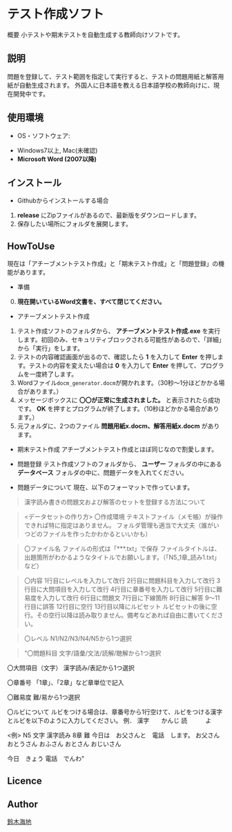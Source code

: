 テスト作成ソフト
====

概要
小テストや期末テストを自動生成する教師向けソフトです。

## 説明
問題を登録して、テスト範囲を指定して実行すると、テストの問題用紙と解答用紙が自動生成されます。
外国人に日本語を教える日本語学校の教師向けに、現在開発中です。

## 使用環境
* OS・ソフトウェア: 
- Windows7以上, Mac(未確認)
- **Microsoft Word (2007以降)**

## インストール
* Githubからインストールする場合
1. **release** にZipファイルがあるので、最新版をダウンロードします。
2. 保存したい場所にフォルダを展開します。

## HowToUse
現在は「アチーブメントテスト作成」と「期末テスト作成」と「問題登録」の機能があります。
* 準備
0. **現在開いているWord文書を、すべて閉じてください。**

* アチーブメントテスト作成
1. テスト作成ソフトのフォルダから、 **アチーブメントテスト作成.exe** を実行します。初回のみ、セキュリティブロックされる可能性があるので、「詳細」から「実行」をします。
2. テストの内容確認画面が出るので、確認したら **1** を入力して **Enter** を押します。テストの内容を変えたい場合は **0** を入力して **Enter** を押して、プログラムを一度終了します。
3. Wordファイル`docm_generator.docm`が開かれます。（30秒～1分ほどかかる場合があります。）
4. メッセージボックスに **〇〇が正常に生成されました。** と表示されたら成功です。 **OK** を押すとプログラムが終了します。（10秒ほどかかる場合があります。）
5. 元フォルダに、2つのファイル **問題用紙x.docm、解答用紙x.docm** があります。

* 期末テスト作成
アチーブメントテスト作成とほぼ同じなので割愛します。

* 問題登録
テスト作成ソフトのフォルダから、 **ユーザー** フォルダの中にある **データベース** フォルダの中に、問題データを入れてください。

* 問題データについて
現在、以下のフォーマットで作っています。


> 漢字読み書きの問題文および解答のセットを登録する方法について

> <データセットの作り方>
> 〇作成環境
> テキストファイル（メモ帳）が操作できれば特に指定はありません。
> フォルダ管理も適当で大丈夫（誰がいつどのファイルを作ったかわかるといいかも）

> 〇ファイル名
> ファイルの形式は「***.txt」で保存
> ファイルタイトルは、出題箇所がわかるようなタイトルでお願いします。（「N5_1章_読み1.txt」など）

> 〇内容
> 1行目にレベルを入力して改行
> 2行目に問題科目を入力して改行
> 3行目に大問項目を入力して改行
> 4行目に章番号を入力して改行
> 5行目に難易度を入力して改行
> 6行目に問題文
> 7行目に下線箇所
> 8行目に解答
> 9～11行目に誤答
> 12行目に空行
> 13行目以降にルビセット
> ルビセットの後に空行。その空行以降は読み取りません。備考などあれば自由に書いてください。

> 〇レベル
> N1/N2/N3/N4/N5から1つ選択

> "〇問題科目
文字/語彙/文法/読解/聴解から1つ選択

〇大問項目（文字）
漢字読み/表記から1つ選択

〇章番号
「1章」、「2章」など章単位で記入

〇難易度
難/易から1つ選択

〇ルビについて
ルビをつける場合は、章番号から1行空けて、ルビをつける漢字とルビを以下のように入力してください。
例．
漢字　　かんじ
読　　　よ


<例>
N5
文字
漢字読み
8章
難
今日は　お父さんと　電話　します。
お父さん
おとうさん
おふさん
おとさん
おじいさん

今日　きょう
電話　でんわ"

## Licence

## Author
[鈴木海地](https://github.com/kaiqi0919)
